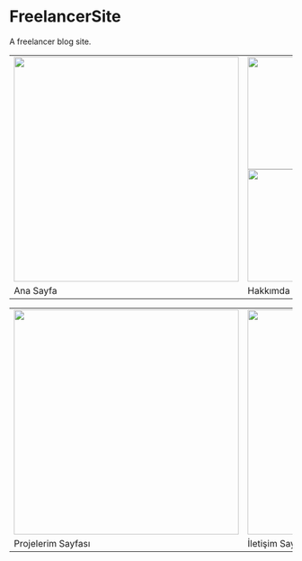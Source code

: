 # FreelancerSite
A freelancer blog  site.


<table style="border:none;">
  <tr>
    <td><img src="https://i.hizliresim.com/61m2iw0.jpg" width="400" /></td>
    <td>
      <img src="https://i.hizliresim.com/3ix35qb.jpg" width="200" />
      <img src="https://i.hizliresim.com/tnk8g4f.jpg" width="200" />
    </td>
    
  </tr>
  <tr>
    <td style="width:200px;">Ana Sayfa</td>
    <td>Hakkımda Sayfası</td>
  </tr>
</table>

<table>
  <tr>
    <td><img src="https://i.hizliresim.com/2jmpz6b.jpg" width="400" /></td>
    <td><img src="https://i.hizliresim.com/sbr4isz.jpg" width="400" /></td>
  </tr>
  <tr>
    <td>Projelerim Sayfası</td>
    <td>İletişim Sayfası</td>
  </tr>
</table>

